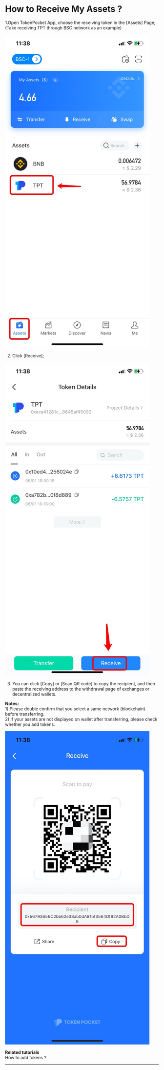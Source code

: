 # How to Receive My Assets ?

1.Open TokenPocket App, choose the receiving token in the \[Assets\] Page; \(Take receiving TPT through BSC network as an example\)

![](../.gitbook/assets/zhuan-zhang-1.jpg)

2. Click \[Receive\];

![](../.gitbook/assets/zhuan-zhang-2.jpg)

3. You can click \[Copy\] or \[Scan QR code\] to copy the recipient, and then paste the receiving address to the withdrawal page of exchanges or decentralized wallets.

**Notes:**  
1\) Please double confirm that you select a same network \(blockchain\) before transferring.  
2\) If your assets are not displayed on wallet after transferring, please check whether you add tokens.

![](../.gitbook/assets/zhuan-zhang-3.jpg)

**Related tutorials**  
How to add tokens ?   
****

